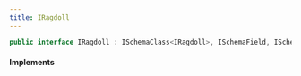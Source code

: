 ```yaml
---
title: IRagdoll
---
```


```csharp
public interface IRagdoll : ISchemaClass<IRagdoll>, ISchemaField, ISchemaClass, INativeHandle
```

#### Implements


